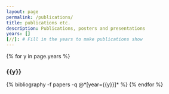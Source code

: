 ```yaml
---
layout: page
permalink: /publications/
title: publications etc.
description: Publications, posters and presentations
years: []
[//]: # Fill in the years to make publications show
---
```


{% for y in page.years %}
  <h3 class="year">{{y}}</h3>
  {% bibliography -f papers -q @*[year={{y}}]* %}
{% endfor %}
